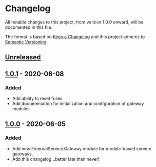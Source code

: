 # Changelog

All notable changes to this project, from version 1.0.0 onward, will be documented in this file.

The format is based on [Keep a Changelog](http://keepachangelog.com/en/1.0.0/)
and this project adheres to [Semantic Versioning](http://semver.org/spec/v2.0.0.html).

## [Unreleased]

## [1.0.1] - 2020-06-08
### Added
- Add ability to reset fuses
- Add documentation for initialization and configuration of gateway modules

## [1.0.0] - 2020-06-05
### Added
- Add new ExternalService.Gateway module for module-based service gateways.
- Add this changelog...better late than never!

[Unreleased]: https://github.com/jvoegele/external_service/compare/1.0.1...HEAD
[1.0.1]: https://github.com/jvoegele/external_service/compare/1.0.0...1.0.1
[1.0.0]: https://github.com/jvoegele/external_service/compare/0.9.3...1.0.0
